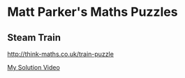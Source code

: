 # Matt Parker's Maths Puzzles
## Steam Train
http://think-maths.co.uk/train-puzzle

[My Solution Video](https://ttprivatenew.s3.amazonaws.com/pulse/bshemmeld/attachments/13009612/TinyTake05-04-2020-09-19-28.mp4)
